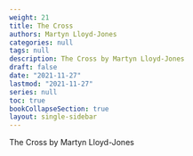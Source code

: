 ```yaml
---
weight: 21
title: The Cross
authors: Martyn Lloyd-Jones
categories: null
tags: null
description: The Cross by Martyn Lloyd-Jones
draft: false
date: "2021-11-27"
lastmod: "2021-11-27"
series: null
toc: true
bookCollapseSection: true
layout: single-sidebar
---
```


The Cross by Martyn Lloyd-Jones